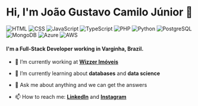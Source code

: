 # Hi, I'm João Gustavo Camilo Júnior 👋

![HTML](https://img.shields.io/badge/HTML-Expert-blue)
![CSS](https://img.shields.io/badge/CSS-Expert-lightgrey)
![JavaScript](https://img.shields.io/badge/JavaScript-Expert-yellowgreen)
![TypeScript](https://img.shields.io/badge/TypeScript-Intermediate-brightgreen)
![PHP](https://img.shields.io/badge/PHP-Intermediate-informational)
![Python](https://img.shields.io/badge/Python-Intermediate-blueviolet)
![PostgreSQL](https://img.shields.io/badge/PostgreSQL-Intermediate-blue)
![MongoDB](https://img.shields.io/badge/MongoDB-Intermediate-success)
![Azure](https://img.shields.io/badge/Azure-Beginner-informational)
![AWS](https://img.shields.io/badge/AWS-Beginner-important)

#### I'm a Full-Stack Developer working in Varginha, Brazil.

- 🔭 I’m currently working at [**Wizzer Imóveis**](https://www.wizzer.com.br)
- 🌱 I’m currently learning about **databases** and **data science**
- 💬 Ask me about anything and we can get the answers

- 📫 How to reach me: [**LinkedIn**](https://www.linkedin.com/in/joao-gustavo-camilo-junior/) and [**Instagram**](https://www.instagram.com/joaogcamilojr/)
